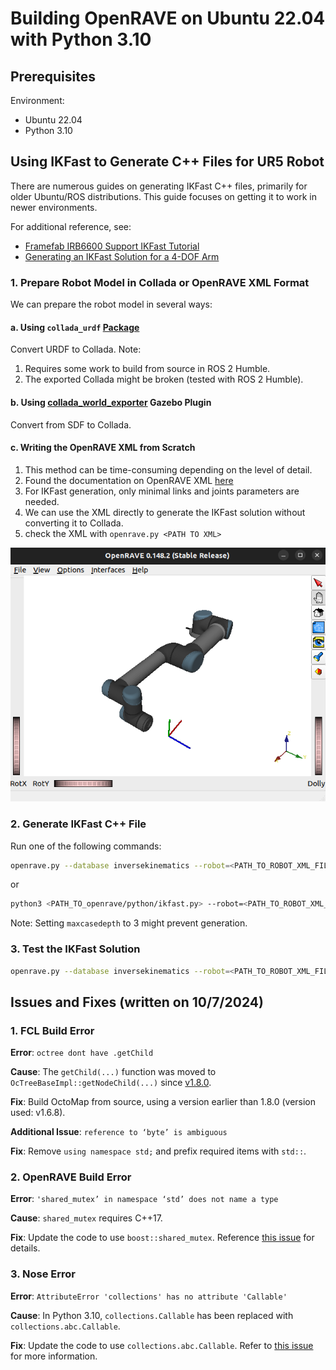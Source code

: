 # Building OpenRAVE on Ubuntu 22.04 with Python 3.10

## Prerequisites
Environment:
- Ubuntu 22.04
- Python 3.10


## Using IKFast to Generate C++ Files for UR5 Robot

There are numerous guides on generating IKFast C++ files, primarily for older Ubuntu/ROS distributions. This guide focuses on getting it to work in newer environments.

For additional reference, see:
- [Framefab IRB6600 Support IKFast Tutorial](https://docs.ros.org/en/kinetic/api/framefab_irb6600_support/html/doc/ikfast_tutorial.html)
- [Generating an IKFast Solution for a 4-DOF Arm](https://answers.ros.org/question/263925/generating-an-ikfast-solution-for-4-dof-arm/)

### 1. Prepare Robot Model in Collada or OpenRAVE XML Format

We can prepare the robot model in several ways:

#### a. Using `collada_urdf` [Package](https://github.com/ros/collada_urdf/tree/port_to_ros2)
Convert URDF to Collada. Note:
1. Requires some work to build from source in ROS 2 Humble.
2. The exported Collada might be broken (tested with ROS 2 Humble).

#### b. Using [collada_world_exporter](https://gazebosim.org/api/sim/8/collada_world_exporter.html) Gazebo Plugin
Convert from SDF to Collada.

#### c. Writing the OpenRAVE XML from Scratch
1. This method can be time-consuming depending on the level of detail.
2. Found the documentation on OpenRAVE XML [here](https://web.archive.org/web/20220120162558/http://openrave.programmingvision.com/wiki/index.php/Format:XML#Custom_XML)
3. For IKFast generation, only minimal links and joints parameters are needed.
4. We can use the XML directly to generate the IKFast solution without converting it to Collada.
5. check the XML with `openrave.py <PATH TO XML>`

![UR5-view](images/ur5-view.png)

### 2. Generate IKFast C++ File

Run one of the following commands:

```bash
openrave.py --database inversekinematics --robot=<PATH_TO_ROBOT_XML_FILE> --maxcasedepth=1
```

or

```bash
python3 <PATH_TO_openrave/python/ikfast.py> --robot=<PATH_TO_ROBOT_XML_FILE> --iktype=transform6d --baselink=0 --eelink=6 --savefile=ikfast_ur5.cpp --maxcasedepth=1
```

Note: Setting `maxcasedepth` to 3 might prevent generation.

### 3. Test the IKFast Solution

```bash
openrave.py --database inversekinematics --robot=<PATH_TO_ROBOT_XML_FILE> --usecached --iktests=1000
```



## Issues and Fixes (written on 10/7/2024)

### 1. FCL Build Error

**Error**: `octree dont have .getChild`

**Cause**: The `getChild(...)` function was moved to `OcTreeBaseImpl::getNodeChild(...)` since [v1.8.0](https://github.com/OctoMap/octomap/releases/tag/v1.8.0).

**Fix**: Build OctoMap from source, using a version earlier than 1.8.0 (version used: v1.6.8).

**Additional Issue**: `reference to ‘byte’ is ambiguous`

**Fix**: Remove `using namespace std;` and prefix required items with `std::`.

### 2. OpenRAVE Build Error

**Error**: `'shared_mutex’ in namespace ‘std’ does not name a type`

**Cause**: `shared_mutex` requires C++17.

**Fix**: Update the code to use `boost::shared_mutex`. Reference [this issue](https://github.com/acxz/pkgbuilds/issues/148) for details.

### 3. Nose Error

**Error**: `AttributeError 'collections' has no attribute 'Callable'`

**Cause**: In Python 3.10, `collections.Callable` has been replaced with `collections.abc.Callable`.

**Fix**: Update the code to use `collections.abc.Callable`. Refer to [this issue](https://github.com/nose-devs/nose/issues/1122) for more information.




